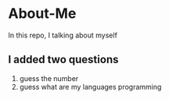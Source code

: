 # About-Me
In this repo, I talking about myself

## I added two questions 
1. guess the number
2. guess what are my languages programming


